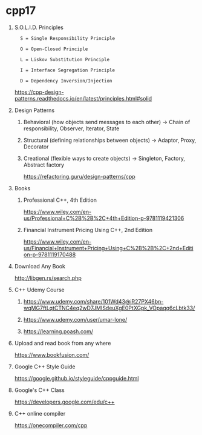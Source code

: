 # cpp17

1. S.O.L.I.D. Principles

         S = Single Responsibility Principle
         
         O = Open-Closed Principle
         
         L = Liskov Substitution Principle
         
         I = Interface Segregation Principle
         
         D = Dependency Inversion/Injection

    https://cpp-design-patterns.readthedocs.io/en/latest/principles.html#solid
      
3. Design Patterns

    1. Behavioral (how objects send messages to each other) ->  Chain of responsibility, Observer, Iterator, State

    2. Structural (defining relationships between objects) -> Adaptor, Proxy, Decorator

    3. Creational (flexible ways to create objects) ->  Singleton, Factory, Abstract factory
  
       https://refactoring.guru/design-patterns/cpp
       
4. Books
   
    1. Professional C++, 4th Edition
       
       https://www.wiley.com/en-us/Professional+C%2B%2B%2C+4th+Edition-p-9781119421306
  
    3. Financial Instrument Pricing Using C++, 2nd Edition
       
       https://www.wiley.com/en-us/Financial+Instrument+Pricing+Using+C%2B%2B%2C+2nd+Edition-p-9781119170488

5. Download Any Book
      
      http://libgen.rs/search.php

6. C++ Udemy Course

   1. https://www.udemy.com/share/101Wd43@iR27PX46bn-wqMG7ftLqtCTNC4eq2wD7JMISdeuXgE0PtXGpk_VOpaqq6cLbtk33/

   2. https://www.udemy.com/user/umar-lone/
  
   3. https://learning.poash.com/

8. Upload and read book from any where
   
   https://www.bookfusion.com/

9. Google C++ Style Guide

   https://google.github.io/styleguide/cppguide.html

10. Google's C++ Class

    https://developers.google.com/edu/c++

11. C++ online compiler

    https://onecompiler.com/cpp

